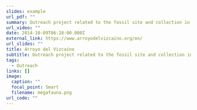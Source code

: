 ```yaml
---
slides: example
url_pdf: ""
summary: Outreach project related to the fossil site and collection in southern Uruguay.
url_video: ""
date: 2014-10-09T06:28:00.000Z
external_link: https://www.arroyodelvizcaino.org/en/
url_slides: ""
title: Arroyo del Vizcaíno
subtitle: Outreach project related to the fossil site and collection in southern Uruguay
tags:
  - Outreach
links: []
image:
  caption: ""
  focal_point: Smart
  filename: megafauna.png
url_code: ""
---
```

